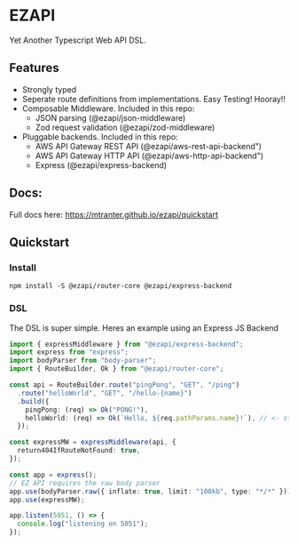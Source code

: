 # EZAPI

Yet Another Typescript Web API DSL.

## Features

- Strongly typed
- Seperate route definitions from implementations. Easy Testing! Hooray!!
- Composable Middleware. Included in this repo:
  - JSON parsing (@ezapi/json-middleware)
  - Zod request validation (@ezapi/zod-middleware)
- Pluggable backends. Included in this repo:
  - AWS API Gateway REST API (@ezapi/aws-rest-api-backend")
  - AWS API Gateway HTTP API (@ezapi/aws-http-api-backend")
  - Express (@ezapi/express-backend)

## Docs:

Full docs here: https://mtranter.github.io/ezapi/quickstart

## Quickstart

### Install

`npm install -S @ezapi/router-core @ezapi/express-backend`

### DSL

The DSL is super simple. Heres an example using an Express JS Backend

```typescript
import { expressMiddleware } from "@ezapi/express-backend";
import express from "express";
import bodyParser from "body-parser";
import { RouteBuilder, Ok } from "@ezapi/router-core";

const api = RouteBuilder.route("pingPong", "GET", "/ping")
  .route("helloWorld", "GET", "/hello-{name}")
  .build({
    pingPong: (req) => Ok("PONG!"),
    helloWorld: (req) => Ok(`Hello, ${req.pathParams.name}!`), // <- strongly typed pathParams
  });

const expressMW = expressMiddleware(api, {
  return404IfRouteNotFound: true,
});

const app = express();
// EZ API requires the raw body parser
app.use(bodyParser.raw({ inflate: true, limit: "100kb", type: "*/*" }));
app.use(expressMW);

app.listen(5051, () => {
  console.log("listening on 5051");
});
```
